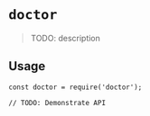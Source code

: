 # `doctor`

> TODO: description

## Usage

```
const doctor = require('doctor');

// TODO: Demonstrate API
```
